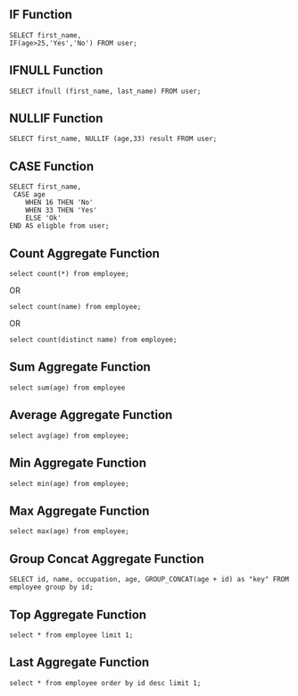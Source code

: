 ## IF Function
```mysql
SELECT first_name,
IF(age>25,'Yes','No') FROM user; 
```

## IFNULL Function
```mysql
SELECT ifnull (first_name, last_name) FROM user; 
```

## NULLIF Function
```mysql
SELECT first_name, NULLIF (age,33) result FROM user;  
```

## CASE Function
```mysql
SELECT first_name,  
 CASE age   
    WHEN 16 THEN 'No'   
    WHEN 33 THEN 'Yes'   
    ELSE 'Ok'   
END AS eligble from user;
```

## Count Aggregate Function
```mysql
select count(*) from employee;
```
OR
```mysql
select count(name) from employee;
```
OR
```mysql
select count(distinct name) from employee;
```

## Sum Aggregate Function
```mysql
select sum(age) from employee
```

## Average Aggregate Function
```mysql
select avg(age) from employee;
```

## Min  Aggregate Function
```mysql
select min(age) from employee;
```

## Max Aggregate Function
```mysql
select max(age) from employee;
```

## Group Concat Aggregate Function
```mysql
SELECT id, name, occupation, age, GROUP_CONCAT(age + id) as "key" FROM employee group by id;
```

## Top Aggregate Function
```mysql
select * from employee limit 1;
```

## Last Aggregate Function
```mysql
select * from employee order by id desc limit 1;
```